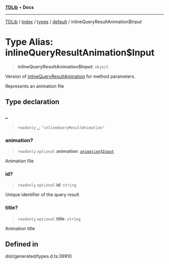 [**TDLib**](../../../../../../README.md) • **Docs**

***

[TDLib](../../../../../../modules.md) / [index](../../../../../README.md) / [types](../../../README.md) / [default](../README.md) / inlineQueryResultAnimation$Input

# Type Alias: inlineQueryResultAnimation$Input

> **inlineQueryResultAnimation$Input**: `object`

Version of [inlineQueryResultAnimation](inlineQueryResultAnimation.md) for method parameters.

Represents an animation file

## Type declaration

### \_

> `readonly` **\_**: `"inlineQueryResultAnimation"`

### animation?

> `readonly` `optional` **animation**: [`animation$Input`](animation$Input.md)

Animation file

### id?

> `readonly` `optional` **id**: `string`

Unique identifier of the query result

### title?

> `readonly` `optional` **title**: `string`

Animation title

## Defined in

dist/generated/types.d.ts:39910
